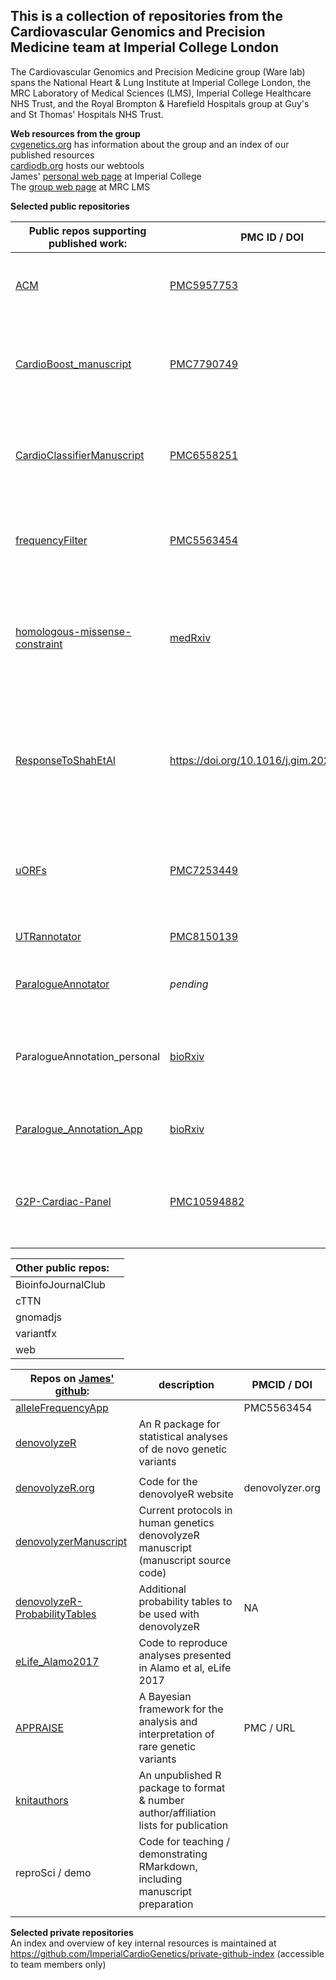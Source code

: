 ## This is a collection of repositories from the Cardiovascular Genomics and Precision Medicine team at Imperial College London
The Cardiovascular Genomics and Precision Medicine group (Ware lab) spans the National Heart & Lung Institute at Imperial College London, the MRC Laboratory of Medical Sciences (LMS), Imperial College Healthcare NHS Trust, and the Royal Brompton & Harefield Hospitals group at Guy's and St Thomas' Hospitals NHS Trust.

**Web resources from the group**  
[cvgenetics.org](https://cvgenetics.org) has information about the group and an index of our published resources  
[cardiodb.org](https://cardiodb.org) hosts our webtools  
James' [personal web page](https://www.imperial.ac.uk/people/j.ware) at Imperial College  
The [group web page](https://lms.mrc.ac.uk/research-group/cardiovascular-genomics/) at MRC LMS  


**Selected public repositories**  

|Public repos supporting published work: | PMC ID / DOI | Description |
|-|-|-|
| [ACM](https://github.com/ImperialCardioGenetics/ACM) | [PMC5957753](http://www.ncbi.nlm.nih.gov/pmc/articles/pmc5957753/) | Genetic Etiology for Alcohol-Induced Cardiac Toxicity | 
| [CardioBoost_manuscript](https://github.com/ImperialCardioGenetics/CardioBoost_manuscript) | [PMC7790749](http://www.ncbi.nlm.nih.gov/pmc/articles/pmc7790749/) | AI Missense Variant Pathogenicity Prediction for Inherited Cardiac Conditions |
| [CardioClassifierManuscript](https://github.com/ImperialCardioGenetics/CardioClassifierManuscript) | [PMC6558251](http://www.ncbi.nlm.nih.gov/pmc/articles/PMC6558251/) | CardioClassifier decision support tool for ICC variant interpretation in ACMG framework |
| [frequencyFilter](https://github.com/ImperialCardioGenetics/frequencyFilter) | [PMC5563454](http://www.ncbi.nlm.nih.gov/pmc/articles/PMC5563454/)  | Framework to use variant frequency data in clinical genome intepretation |
| [homologous-missense-constraint](https://github.com/ImperialCardioGenetics/homologous-missense-constraint) | [medRxiv](https://doi.org/10.1101/2022.02.16.22271023) | Estimating genetic constraint at single amino acid resolution using homologous protein domain structures |
| [ResponseToShahEtAl](https://github.com/ImperialCardioGenetics/ResponseToShahEtAl) |  https://doi.org/10.1016/j.gim.2021.10.020 | A response to updated ACMG secondary findings guidelines that recommend returning SFs in cardiomyopathy genes including Titin |
| [uORFs](https://github.com/ImperialCardioGenetics/uORFs) | [PMC7253449](http://www.ncbi.nlm.nih.gov/pmc/articles/PMC7253449/) | Characterising the loss-of-function impact of 5’ untranslated region variants in gnomAD |
| [UTRannotator](https://github.com/ImperialCardioGenetics/UTRannotator) | [PMC8150139](http://www.ncbi.nlm.nih.gov/pmc/articles/PMC8150139/) | A VEP plug-in to annotate UTR variants |  
| [ParalogueAnnotator](https://github.com/ImperialCardioGenetics/paralogueAnnotator) | _pending_ | A VEP plug-in to perform paralogue annotation |  
| ParalogueAnnotation_personal | [bioRxiv](https://www.biorxiv.org/content/10.1101/2023.08.07.552236v1.full)| manuscript validating utility of paralogue annotation for missense variant interpretation |  
| [Paralogue_Annotation_App](https://github.com/ImperialCardioGenetics/Paralogue_Annotation_App) | [bioRxiv](https://www.biorxiv.org/content/10.1101/2023.08.07.552236v1.full) | codebase for the paralogue annotation web app |  
| [G2P-Cardiac-Panel](https://github.com/ImperialCardioGenetics/G2P-Cardiac-Panel) | [PMC10594882](https://pubmed.ncbi.nlm.nih.gov/37872640/) | CardiacG2P is an evidence-based dataset for inherited cardiac condition gene disease pairs |

|Other public repos: | |
|-|-| 
| BioinfoJournalClub | |  
| cTTN | |  
| gnomadjs | |  
| variantfx | |  
| web | |  

|Repos on [James' github](https://github.com/jamesware): | description | PMCID / DOI |
|-|-|-| 
| [alleleFrequencyApp](https://github.com/jamesware/alleleFrequencyApp) |  | PMC5563454 |  
| [denovolyzeR](https://github.com/jamesware/denovolyzeR) | An R package for statistical analyses of de novo genetic variants
| |  
| [denovolyzeR.org](https://github.com/jamesware/denovolyzeR.org) | Code for the denovolyeR website | denovolyzer.org |  
| [denovolyzerManuscript](https://github.com/jamesware/denovolyzerManuscript) | Current protocols in human genetics denovolyzeR manuscript (manuscript source code) | |  
| [denovolyzeR-ProbabilityTables](https://github.com/jamesware/denovolyzeR-ProbabilityTables) | Additional probability tables to be used with denovolyzeR | NA |  
| [eLife_Alamo2017](https://github.com/jamesware/eLife_Alamo2017) | Code to reproduce analyses presented in Alamo et al, eLife 2017 | |  
| [APPRAISE](https://github.com/jamesware/APPRAISE) | A Bayesian framework for the analysis and interpretation of rare genetic variants | PMC / URL |  
| [knitauthors](https://github.com/jamesware/knitauthors) | An unpublished R package to format & number author/affiliation lists for publication | |  
| reproSci / demo | Code for teaching / demonstrating RMarkdown, including manuscript preparation | |  
| []() | | |  






**Selected private repositories**  
An index and overview of key internal resources is maintained at https://github.com/ImperialCardioGenetics/private-github-index (accessible to team members only)
